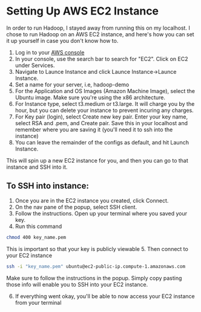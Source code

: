 # Setting Up AWS EC2 Instance


In order to run Hadoop, I stayed away from running this on my localhost. I chose to run Hadoop on an AWS EC2 instance, and here's how you can set it up yourself in case you don't know how to.

1. Log in to your [AWS console](https://aws.amazon.com)
2. In your console, use the search bar to search for "EC2". Click on EC2 under Services.
3. Navigate to Launce Instance and click Launce Instance->Launce Instance.
4. Set a name for your server, i.e, hadoop-demo
5. For the Application and OS Images (Amazon Machine Image), select the Ubuntu image. Make sure you're using the x86 architecture.
6. For Instance type, select t3.medium or t3.large. It will charge you by the hour, but you can delete your instance to prevent incuring any charges.
7. For Key pair (login), select Create new key pair. Enter your key name, select RSA and .pem, and Create pair. Save this in your localhost and remember where you are saving it (you'll need it to ssh into the instance)
8. You can leave the remainder of the configs as default, and hit Launch Instance.

This will spin up a new EC2 instance for you, and then you can go to that instance and SSH into it.

## To SSH into instance:
1. Once you are in the EC2 instance you created, click Connect.
2. On the nav pane of the popup, select SSH client.
3. Follow the instructions. Open up your terminal where you saved your key.
4. Run this command
```bash
chmod 400 key_name.pem
```
This is important so that your key is publicly viewable
5. Then connect to your EC2 instance
```bash
ssh -i "key_name.pem" ubuntu@ec2-public-ip.compute-1.amazonaws.com
```
Make sure to follow the instructions in the popup. Simply copy pasting those info will enable you to SSH into your EC2 instance.

6. If everything went okay, you'll be able to now access your EC2 instance from your terminal